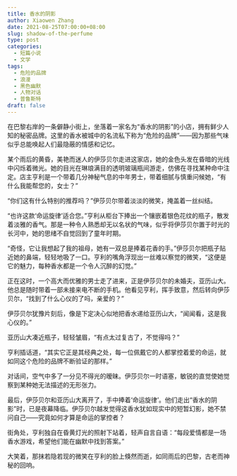 ```yaml
---
title: 香水的阴影
author: Xiaowen Zhang
date: 2021-08-25T07:00:00+08:00
slug: shadow-of-the-perfume
type: post
categories:
  - 短篇小说
  - 文学
tags:
  - 危险的品牌
  - 浪漫
  - 黑色幽默
  - 人物对话
  - 普鲁斯特
draft: false
---
```


在巴黎右岸的一条僻静小街上，坐落着一家名为“香水的阴影”的小店，拥有鲜少人知的秘密品牌。这里的香水被城中的名流私下称为“危险的品牌”——因为那些气味似乎总能唤起人们最隐蔽的情感和记忆。

某个雨后的黄昏，美艳而迷人的伊莎贝尔走进这家店，她的金色头发在昏暗的光线中闪烁着微光。她的目光在琳琅满目的透明玻璃瓶间游走，仿佛在寻找某种命中注定。店主亨利是一个带着几分神秘气息的中年男士，带着细腻与慎重问候她，“有什么我能帮您的，女士？”

“你们这有什么特别的推荐吗？”伊莎贝尔带着淡淡的微笑，掩盖着一丝纠结。

“也许这款‘命运旋律’适合您。”亨利从柜台下捧出一个镶嵌着银色花纹的瓶子，散发着淡雅的香气。那是一种令人熟悉却无以名状的气味，似乎将伊莎贝尔置于时光的长河中，她的思绪不自觉回到了童年时期。

“奇怪，它让我想起了我的祖母，她有一双总是捧着花香的手。”伊莎贝尔把瓶子贴近她的鼻端，轻轻地吸了一口。亨利的嘴角浮现出一丝难以察觉的微笑，“这便是它的魅力，每种香水都是一个令人沉醉的幻觉。”

正在这时，一个高大而优雅的男士走了进来，正是伊莎贝尔的未婚夫，亚历山大。他总是随时带着一部未接来电不断的手机。他看见亨利，挥手致意，然后转向伊莎贝尔，“找到了什么心仪的了吗，亲爱的？”

伊莎贝尔犹豫片刻后，像是下定决心似地把香水递给亚历山大，“闻闻看，这是我心仪的。”

亚历山大凑近瓶子，轻轻皱眉，“有点太过复古了，不觉得吗？”

亨利插话道，“其实它正是其经典之处，每一位佩戴它的人都掌控着爱的命运，就如同这个危险的品牌不断验证的那样。”

对话间，空气中多了一分见不得光的暧昧。伊莎贝尔一时语塞，敏锐的直觉使她觉察到某种她无法描述的无形张力。

最后，伊莎贝尔和亚历山大离开了，手中捧着‘命运旋律’。他们走出“香水的阴影”时，已是夜幕降临。伊莎贝尔越发觉得这香水犹如现实中的短暂幻影，她不禁问自己——究竟如何才算是命运的掌控者？

街角处，亨利独自在昏黄灯光的照射下站着，轻声自言自语：“每段爱情都是一场香水游戏，希望他们能在幽默中找到答案。”

大笑着，那抹若隐若现的微笑在亨利的脸上倏然而逝，如同雨后的巴黎，古老而神秘的回响。